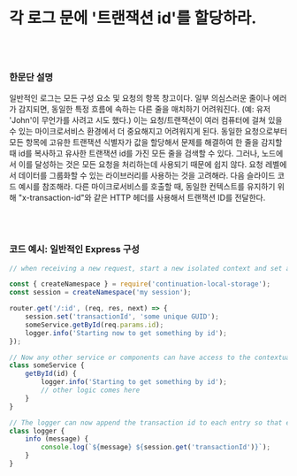 # 각 로그 문에 '트랜잭션 id'를 할당하라.

<br/><br/>

### 한문단 설명

일반적인 로그는 모든 구성 요소 및 요청의 항목 창고이다. 일부 의심스러운 줄이나 에러가 감지되면, 동일한 특정 흐름에 속하는 다른 줄을 매치하기 어려워진다. (예: 유저 'John'이 무언가를 사려고 시도 했다.) 이는 요청/트랜잭션이 여러 컴퓨터에 걸쳐 있을 수 있는 마이크로서비스 환경에서 더 중요해지고 어려워지게 된다. 동일한 요청으로부터 모든 항목에 고유한 트랜잭션 식별자가 값을 할당해서 문제를 해결하여 한 줄을 감지할 때 id를 복사하고 유사한 트랜잭션 id를 가진 모든 줄을 검색할 수 있다. 그러나, 노드에서 이를 달성하는 것은 모든 요청을 처리하는데 사용되기 때문에 쉽지 않다. 요청 레벨에서 데이터를 그룹화할 수 있는 라이브러리를 사용하는 것을 고려해라. 다음 슬라이드 코드 예시를 참조해라. 다른 마이크로서비스를 호출할 때, 동일한 컨텍스트를 유지하기 위해 "x-transaction-id"와 같은 HTTP 헤더를 사용해서 트랜잭션 ID를 전달한다.

<br/><br/>

### 코드 예시: 일반적인 Express 구성

```javascript
// when receiving a new request, start a new isolated context and set a transaction id. The following example is using the npm library continuation-local-storage to isolate requests

const { createNamespace } = require('continuation-local-storage');
const session = createNamespace('my session');

router.get('/:id', (req, res, next) => {
    session.set('transactionId', 'some unique GUID');
    someService.getById(req.params.id);
    logger.info('Starting now to get something by id');
});

// Now any other service or components can have access to the contextual, per-request, data
class someService {
    getById(id) {
        logger.info('Starting to get something by id');
        // other logic comes here
    }
}

// The logger can now append the transaction id to each entry so that entries from the same request will have the same value
class logger {
    info (message) {
        console.log(`${message} ${session.get('transactionId')}`);
    }
}
```
